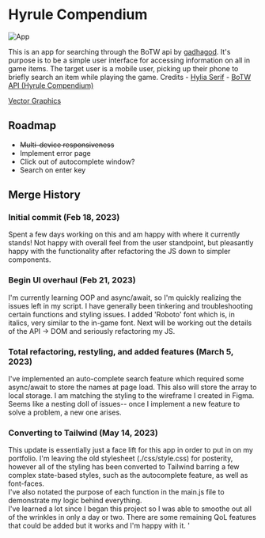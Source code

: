 # Hyrule Compendium

![App](https://pbs.twimg.com/media/FwMtAeWWICoU8ej?format=jpg&name=4096x4096)

This is an app for searching through the BoTW api by [gadhagod](https://github.com/gadhagod/Hyrule-Compendium-API). It's purpose is to be a simple user interface for accessing information on all in game items. The target user is a mobile user, picking up their phone to briefly search an item while playing the game.
Credits - [Hylia Serif](https://artsyomni.com/hyliaserif) - [BoTW API (Hyrule Compendium)](https://github.com/gadhagod/Hyrule-Compendium-API)

[Vector Graphics](https://www.patreon.com/KraftHP)

## Roadmap

- ~~Multi-device responsiveness~~
- Implement error page
- Click out of autocomplete window?
- Search on enter key

## Merge History

### Initial commit (Feb 18, 2023)

Spent a few days working on this and am happy with where it currently stands! Not happy with overall feel from the user standpoint, but pleasantly happy with the functionality after refactoring the JS down to simpler components.

### Begin UI overhaul (Feb 21, 2023)

I'm currently learning OOP and async/await, so I'm quickly realizing the issues left in my script. I have generally been tinkering and troubleshooting certain functions and styling issues. I added 'Roboto' font which is, in italics, very similar to the in-game font. Next will be working out the details of the API -> DOM and seriously refactoring my JS.

### Total refactoring, restyling, and added features (March 5, 2023)

I've implemented an auto-complete search feature which required some async/await to store the names at page load. This also will store the array to local storage. I am matching the styling to the wireframe I created in Figma. Seems like a nesting doll of issues-- once I implement a new feature to solve a problem, a new one arises.

### Converting to Tailwind (May 14, 2023)

This update is essentially just a face lift for this app in order to put in on my portfolio. I'm leaving the old stylesheet (./css/style.css) for posterity, however all of the styling has been converted to Tailwind barring a few complex state-based styles, such as the autocomplete feature, as well as font-faces.
</br> I've also notated the purpose of each function in the main.js file to demonstrate my logic behind everything.
</br> I've learned a lot since I began this project so I was able to smoothe out all of the wrinkles in only a day or two. There are some remaining QoL features that could be added but it works and I'm happy with it.
'
